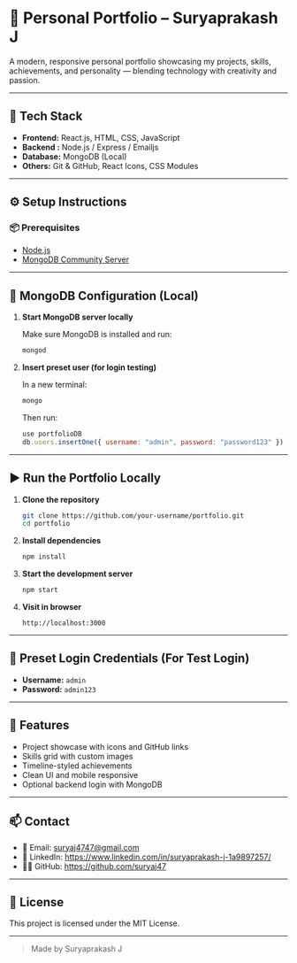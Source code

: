 # 💼 Personal Portfolio – Suryaprakash J

A modern, responsive personal portfolio showcasing my projects, skills, achievements, and personality — blending technology with creativity and passion.

---

## 🚀 Tech Stack

- **Frontend:** React.js, HTML, CSS, JavaScript
- **Backend :** Node.js / Express / Emailjs
- **Database:** MongoDB (Local)
- **Others:** Git & GitHub, React Icons, CSS Modules

---

## ⚙️ Setup Instructions

### 📦 Prerequisites

- [Node.js](https://nodejs.org/)
- [MongoDB Community Server](https://www.mongodb.com/try/download/community)

---

## 🧩 MongoDB Configuration (Local)

1. **Start MongoDB server locally**

   Make sure MongoDB is installed and run:

   ```bash
   mongod
   ```

2. **Insert preset user (for login testing)**

   In a new terminal:

   ```bash
   mongo
   ```

   Then run:

   ```js
   use portfolioDB
   db.users.insertOne({ username: "admin", password: "password123" })
   ```

---

## ▶️ Run the Portfolio Locally

1. **Clone the repository**

   ```bash
   git clone https://github.com/your-username/portfolio.git
   cd portfolio
   ```

2. **Install dependencies**

   ```bash
   npm install
   ```

3. **Start the development server**

   ```bash
   npm start
   ```

4. **Visit in browser**

   ```
   http://localhost:3000
   ```

---

## 🔐 Preset Login Credentials (For Test Login)

- **Username:** `admin`  
- **Password:** `admin123`

---

## 🧠 Features

- Project showcase with icons and GitHub links  
- Skills grid with custom images  
- Timeline-styled achievements  
- Clean UI and mobile responsive  
- Optional backend login with MongoDB

---

## 📫 Contact

- 📧 Email: suryaj4747@gmail.com  
- 🔗 LinkedIn: https://www.linkedin.com/in/suryaprakash-j-1a9897257/
- 🧑‍💻 GitHub: https://github.com/suryaj47

---

## 📜 License

This project is licensed under the MIT License.

---

> Made by Suryaprakash J
